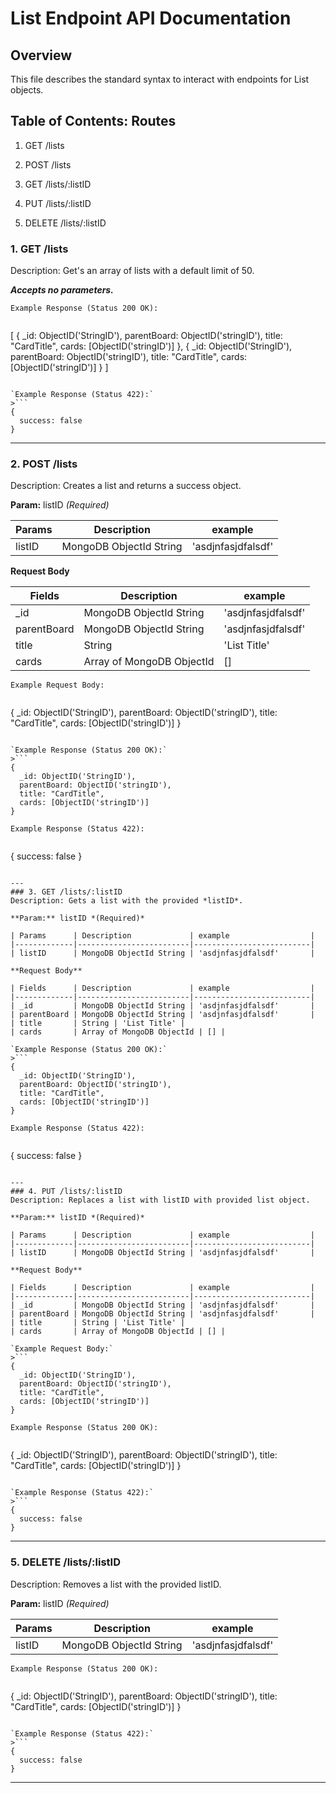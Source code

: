 # List Endpoint API Documentation

## Overview
This file describes the standard syntax to interact with endpoints for List objects.

## Table of Contents: Routes

1. GET /lists

2. POST /lists

3. GET /lists/:listID

4. PUT /lists/:listID

5. DELETE /lists/:listID


### 1. GET /lists
Description:
Get's an array of lists with a default limit of 50.

**_Accepts no parameters._**

`Example Response (Status 200 OK):`
>```
[
  {
    _id: ObjectID('StringID'),
    parentBoard: ObjectID('stringID'),
    title: "CardTitle",
    cards: [ObjectID('stringID')]
  },
  {
    _id: ObjectID('StringID'),
    parentBoard: ObjectID('stringID'),
    title: "CardTitle",
    cards: [ObjectID('stringID')]
  }
]
```

`Example Response (Status 422):`
>```
{
  success: false
}
```

---
### 2. POST /lists

Description:
Creates a list and returns a success object.

**Param:** listID *(Required)*

| Params      | Description             | example                  |
|-------------|-------------------------|--------------------------|
| listID      | MongoDB ObjectId String | 'asdjnfasjdfalsdf'       |


**Request Body**

| Fields      | Description             | example                  |
|-------------|-------------------------|--------------------------|
| _id         | MongoDB ObjectId String | 'asdjnfasjdfalsdf'       |
| parentBoard | MongoDB ObjectId String | 'asdjnfasjdfalsdf'       |
| title       | String | 'List Title' |
| cards       | Array of MongoDB ObjectId | [] |

`Example Request Body:`
>```
{
  _id: ObjectID('StringID'),
  parentBoard: ObjectID('stringID'),
  title: "CardTitle",
  cards: [ObjectID('stringID')]
}
```

`Example Response (Status 200 OK):`
>```
{
  _id: ObjectID('StringID'),
  parentBoard: ObjectID('stringID'),
  title: "CardTitle",
  cards: [ObjectID('stringID')]
}
```

`Example Response (Status 422):`
>```
{
  success: false
}
```

---
### 3. GET /lists/:listID
Description: Gets a list with the provided *listID*.

**Param:** listID *(Required)*

| Params      | Description             | example                  |
|-------------|-------------------------|--------------------------|
| listID      | MongoDB ObjectId String | 'asdjnfasjdfalsdf'       |

**Request Body**

| Fields      | Description             | example                  |
|-------------|-------------------------|--------------------------|
| _id         | MongoDB ObjectId String | 'asdjnfasjdfalsdf'       |
| parentBoard | MongoDB ObjectId String | 'asdjnfasjdfalsdf'       |
| title       | String | 'List Title' |
| cards       | Array of MongoDB ObjectId | [] |

`Example Response (Status 200 OK):`
>```
{
  _id: ObjectID('StringID'),
  parentBoard: ObjectID('stringID'),
  title: "CardTitle",
  cards: [ObjectID('stringID')]
}
```

`Example Response (Status 422):`
>```
{
  success: false
}
```

---
### 4. PUT /lists/:listID
Description: Replaces a list with listID with provided list object.

**Param:** listID *(Required)*

| Params      | Description             | example                  |
|-------------|-------------------------|--------------------------|
| listID      | MongoDB ObjectId String | 'asdjnfasjdfalsdf'       |

**Request Body**

| Fields      | Description             | example                  |
|-------------|-------------------------|--------------------------|
| _id         | MongoDB ObjectId String | 'asdjnfasjdfalsdf'       |
| parentBoard | MongoDB ObjectId String | 'asdjnfasjdfalsdf'       |
| title       | String | 'List Title' |
| cards       | Array of MongoDB ObjectId | [] |

`Example Request Body:`
>```
{
  _id: ObjectID('StringID'),
  parentBoard: ObjectID('stringID'),
  title: "CardTitle",
  cards: [ObjectID('stringID')]
}
```

`Example Response (Status 200 OK):`
>```
{
  _id: ObjectID('StringID'),
  parentBoard: ObjectID('stringID'),
  title: "CardTitle",
  cards: [ObjectID('stringID')]
}
```

`Example Response (Status 422):`
>```
{
  success: false
}
```

---

### 5. DELETE /lists/:listID
Description: Removes a list with the provided listID.

**Param:** listID *(Required)*

| Params      | Description             | example                  |
|-------------|-------------------------|--------------------------|
| listID      | MongoDB ObjectId String | 'asdjnfasjdfalsdf'       |

`Example Response (Status 200 OK):`
>```
{
  _id: ObjectID('StringID'),
  parentBoard: ObjectID('stringID'),
  title: "CardTitle",
  cards: [ObjectID('stringID')]
}
```

`Example Response (Status 422):`
>```
{
  success: false
}
```

---
